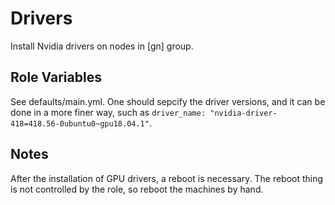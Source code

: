 Drivers
=========

Install Nvidia drivers on nodes in [gn] group.

Role Variables
--------------

See defaults/main.yml. One should sepcify the driver versions, and it can be done in a more finer way, such as `driver_name: "nvidia-driver-418=418.56-0ubuntu0~gpu18.04.1"`.

Notes
--------------

After the installation of GPU drivers, a reboot is necessary. The reboot thing is not controlled by the role, so reboot the machines by hand.